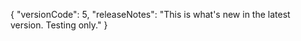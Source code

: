 {
  "versionCode": 5,
  "releaseNotes": "This is what's new in the latest version. Testing only."
}
